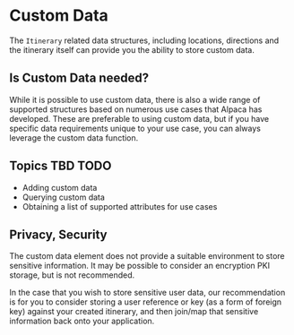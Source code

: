 # Custom Data

The `Itinerary` related data structures, including locations, directions
and the itinerary itself can provide you the ability to store custom data.

## Is Custom Data needed?

While it is possible to use custom data, there is also a wide range of supported
structures based on numerous use cases that Alpaca has developed. These are
preferable to using custom data, but if you have specific data requirements
unique to your use case, you can always leverage the custom data function.

## Topics TBD TODO

- Adding custom data
- Querying custom data
- Obtaining a list of supported attributes for use cases

## Privacy, Security

The custom data element does not provide a suitable environment to store
sensitive information. It may be possible to consider an encryption PKI
storage, but is not recommended.

In the case that you wish to store sensitive user data, our recommendation is
for you to consider storing a user reference or key (as a form of foreign
key) against your created itinerary, and then join/map that sensitive
information back onto your application.
